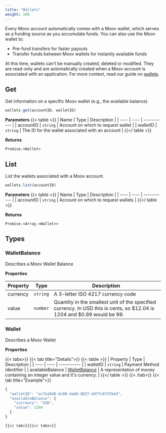 ```yaml
---
title: "Wallets"
weight: 100
---
```


Every Moov account automatically comes with a Moov wallet, which serves as a funding source as you accumulate funds. You can also use the Moov wallet to:

- Pre-fund transfers for faster payouts
- Transfer funds between Moov wallets for instantly available funds

At this time, wallets can't be manually created, deleted or modified. They are read-only and are automatically created when a Moov account is associated with an application. For more context, read our guide on [wallets](/guides/wallet/).


## Get


Get information on a specific Moov wallet (e.g., the available balance).

```javascript
wallets.get(accountID, walletID)
```

**Parameters**
{{< table >}}
| Name | Type | Description |
| ---- | ---- | ----------- |
| accountID |  `string` | Account on which to request wallet |
| walletID |  `string` | The ID for the wallet associated with an account |
{{</ table >}}



**Returns**

`Promise.<Wallet>`



## List


List the wallets associated with a Moov account.

```javascript
wallets.list(accountID)
```

**Parameters**
{{< table >}}
| Name | Type | Description |
| ---- | ---- | ----------- |
| accountID |  `string` | Account on which to request wallets |
{{</ table >}}



**Returns**

`Promise.<Array.<Wallet>>`






## Types
### WalletBalance

Describes a Moov Wallet Balance

**Properties**

| Property | Type | Description |
| ---- | ---- | ----------- |
  | currency | `string`| A 3-letter ISO 4217 currency code |
  | value | `number`| Quantity in the smallest unit of the specified currency. In USD this is cents, so $12.04 is 1204 and $0.99 would be 99. |



### Wallet

Describes a Moov Wallet

**Properties**


{{< tabs>}}
  {{< tab title="Details">}}
  {{< table >}}
| Property | Type | Description |
| ---- | ---- | ----------- |
| walletID |  `string` | Payment Method identifier |
| availableBalance |  [WalletBalance](#walletbalance) | A representation of money containing an integer value and it's currency. |
{{</ table >}}
  {{< /tab>}}
{{< tab title="Example">}}
```javascript
{
  "walletID": "ec7e1848-dc80-4ab0-8827-dd7fc0737b43",
  "availableBalance": {
    "currency": "USD",
    "value": 1204
  }
}
```
    {{</ tab>}}{{</ tabs>}}






